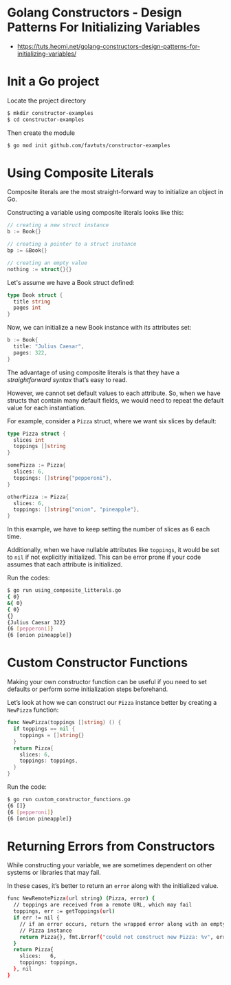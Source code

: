 # Golang Constructors - Design Patterns For Initializing Variables
* https://tuts.heomi.net/golang-constructors-design-patterns-for-initializing-variables/

# Init a Go project

Locate the project directory
```bash
$ mkdir constructor-examples
$ cd constructor-examples
```

Then create the module
```bash
$ go mod init github.com/favtuts/constructor-examples
```

# Using Composite Literals

Composite literals are the most straight-forward way to initialize an object in Go.

Constructing a variable using composite literals looks like this:

```go
// creating a new struct instance
b := Book{}

// creating a pointer to a struct instance
bp := &Book{}

// creating an empty value
nothing := struct{}{}
```

Let's assume we have a Book struct defined:
```go
type Book struct {
  title string
  pages int
}
```

Now, we can initialize a new Book instance with its attributes set:
```go
b := Book{
  title: "Julius Caesar",
  pages: 322,
}
```

The advantage of using composite literals is that they have a *straightforward syntax* that’s easy to read.

However, we cannot set default values to each attribute. So, when we have structs that contain many default fields, we would need to repeat the default value for each instantiation.

For example, consider a `Pizza` struct, where we want six slices by default:
```go
type Pizza struct {
  slices int
  toppings []string
}

somePizza := Pizza{
  slices: 6,
  toppings: []string{"pepperoni"},
}

otherPizza := Pizza{
  slices: 6,
  toppings: []string{"onion", "pineapple"},
}
```

In this example, we have to keep setting the number of slices as 6 each time.

Additionally, when we have nullable attributes like `toppings`, it would be set to `nil` if not explicitly initialized. This can be error prone if your code assumes that each attribute is initialized.

Run the codes:
```bash
$ go run using_composite_litterals.go 
{ 0}
&{ 0}
{ 0}
{}
{Julius Caesar 322}
{6 [pepperoni]}
{6 [onion pineapple]}
```

# Custom Constructor Functions

Making your own constructor function can be useful if you need to set defaults or perform some initialization steps beforehand.

Let’s look at how we can construct our `Pizza` instance better by creating a `NewPizza` function:
```go
func NewPizza(toppings []string) () {
  if toppings == nil {
    toppings = []string{}
  }
  return Pizza{
    slices: 6,
    toppings: toppings,
  }
}
```

Run the code:
```bash
$ go run custom_constructor_functions.go 
{6 []}
{6 [pepperoni]}
{6 [onion pineapple]}
```

# Returning Errors from Constructors

While constructing your variable, we are sometimes dependent on other systems or libraries that may fail.

In these cases, it’s better to return an `error` along with the initialized value.

```bash
func NewRemotePizza(url string) (Pizza, error) {
  // toppings are received from a remote URL, which may fail
  toppings, err := getToppings(url)
  if err != nil {
    // if an error occurs, return the wrapped error along with an empty
    // Pizza instance
    return Pizza{}, fmt.Errorf("could not construct new Pizza: %v", err)
  }
  return Pizza{
    slices:   6,
    toppings: toppings,
  }, nil
}
```